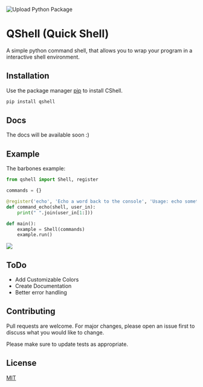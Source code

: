 ![Upload Python Package](https://github.com/QSoloX/qshell/workflows/Upload%20Python%20Package/badge.svg)

# QShell (Quick Shell)

A simple python command shell, that allows you to wrap your program in a interactive shell environment.

## Installation

Use the package manager [pip](https://pip.pypa.io/en/stable/) to install CShell.

```bash
pip install qshell
```

## Docs

The docs will be available soon :)

## Example

The barbones example:

```python
from qshell import Shell, register

commands = {}

@register('echo', 'Echo a word back to the console', 'Usage: echo sometext', commands)
def command_echo(shell, user_in):
    print(" ".join(user_in[1:]))

def main():
    example = Shell(commands)
    example.run()


```

![](https://raw.githubusercontent.com/QSoloX/qshell/main/ext/basic_example.gif)

## ToDo

- Add Customizable Colors
- Create Documentation
- Better error handling

## Contributing

Pull requests are welcome. For major changes, please open an issue first to discuss what you would like to change.

Please make sure to update tests as appropriate.

## License

[MIT](https://choosealicense.com/licenses/mit/)
